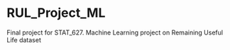 # RUL_Project_ML
Final project for STAT_627.  Machine Learning project on Remaining Useful Life dataset
